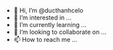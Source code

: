 - 👋 Hi, I’m @ducthanhcelo
- 👀 I’m interested in ...
- 🌱 I’m currently learning ...
- 💞️ I’m looking to collaborate on ...
- 📫 How to reach me ...

<!---
ducthanhcelo/ducthanhcelo is a ✨ special ✨ repository because its `README.md` (this file) appears on your GitHub profile.
You can click the Preview link to take a look at your changes.
--->
